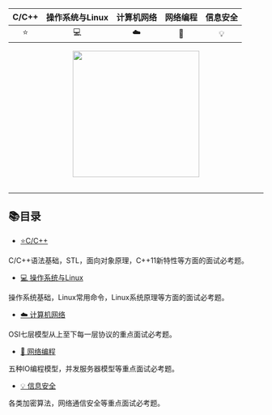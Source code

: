 | C/C++ | 操作系统与Linux | 计算机网络|网络编程| 信息安全|
| :---: | :---: |:---: |:---: |:---: | 
|⭐️| 💻 |☁️ | 🎨| 💡|






<div align="center">
    <img src="https://github.com/Worthy-Wang/offerMachine/blob/main/images/beauty.png"  width="250px">
</div>

<br>

-------------
## 📚目录
* [ ⭐️C/C++](https://github.com/Worthy-Wang/offerMachine/blob/main/Cpp.md)

C/C++语法基础，STL，面向对象原理，C++11新特性等方面的面试必考题。

* [💻 操作系统与Linux](https://github.com/Worthy-Wang/offerMachine/blob/main/OS.md)

操作系统基础，Linux常用命令，Linux系统原理等方面的面试必考题。

* [☁️ 计算机网络](https://github.com/Worthy-Wang/offerMachine/blob/main/Net.md)

OSI七层模型从上至下每一层协议的重点面试必考题。

* [🎨 网络编程](https://github.com/Worthy-Wang/offerMachine/blob/main/NetProgramming.md)

五种IO编程模型，并发服务器模型等重点面试必考题。

* [💡 信息安全](https://github.com/Worthy-Wang/offerMachine/blob/main/Security.md)

各类加密算法，网络通信安全等重点面试必考题。
